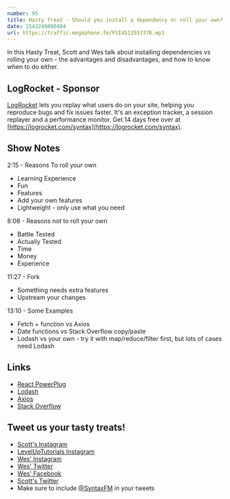 ```yaml
---
number: 95
title: Hasty Treat - Should you install a dependency or roll your own?
date: 1543240800404
url: https://traffic.megaphone.fm/FSI4513557376.mp3
---
```


In this Hasty Treat, Scott and Wes talk about installing dependencies vs rolling your own - the advantages and disadvantages, and how to know when to do either.

## LogRocket - Sponsor

[LogRocket](https://logrocket.com/syntax) lets you replay what users do on your site, helping you reproduce bugs and fix issues faster. It's an exception tracker, a session replayer and a performance monitor. Get 14 days free over at [https://logrocket.com/syntax](https://logrocket.com/syntax).

## Show Notes

2:15 - Reasons To roll your own

* Learning Experience
* Fun
* Features
* Add your own features
* Lightweight - only use what you need

8:08 - Reasons not to roll your own

* Battle Tested
* Actually Tested
* Time
* Money
* Experience

11:27 - Fork

* Something needs extra features
* Upstream your changes

13:10 - Some Examples

* Fetch + function vs Axios
* Date functions vs Stack Overflow copy/paste
* Lodash vs your own - try it with map/reduce/filter first, but lots of cases need Lodash

## Links
* [React PowerPlug](http://rena.to/react-powerplug/#/)
* [Lodash](https://lodash.com/)
* [Axios](https://github.com/axios/axios)
* [Stack Overflow](https://stackoverflow.com/)

## Tweet us your tasty treats!

* [Scott's Instagram](https://www.instagram.com/stolinski/)
* [LevelUpTutorials Instagram](https://www.instagram.com/LevelUpTutorials/)
* [Wes' Instagram](https://www.instagram.com/wesbos/)
* [Wes' Twitter](https://twitter.com/wesbos)
* [Wes' Facebook](https://www.facebook.com/wesbos.developer)
* [Scott's Twitter](https://twitter.com/stolinski)
* Make sure to include [@SyntaxFM](https://twitter.com/SyntaxFM) in your tweets
